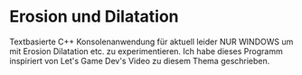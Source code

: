 # Erosion und Dilatation
Textbasierte C++ Konsolenanwendung für aktuell leider NUR WINDOWS um mit Erosion Dilatation etc. zu experimentieren.
Ich habe dieses Programm inspiriert von Let's Game Dev's Video zu diesem Thema geschrieben.

